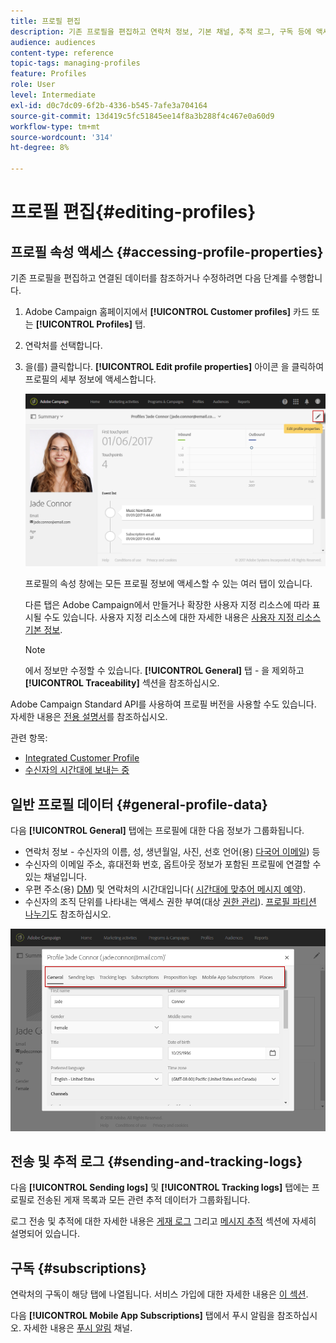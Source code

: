 ```yaml
---
title: 프로필 편집
description: 기존 프로필을 편집하고 연락처 정보, 기본 채널, 추적 로그, 구독 등에 액세스하는 방법을 알아봅니다.
audience: audiences
content-type: reference
topic-tags: managing-profiles
feature: Profiles
role: User
level: Intermediate
exl-id: d0c7dc09-6f2b-4336-b545-7afe3a704164
source-git-commit: 13d419c5fc51845ee14f8a3b288f4c467e0a60d9
workflow-type: tm+mt
source-wordcount: '314'
ht-degree: 8%

---
```


# 프로필 편집{#editing-profiles}

## 프로필 속성 액세스 {#accessing-profile-properties}

기존 프로필을 편집하고 연결된 데이터를 참조하거나 수정하려면 다음 단계를 수행합니다.

1. Adobe Campaign 홈페이지에서 **[!UICONTROL Customer profiles]** 카드 또는 **[!UICONTROL Profiles]** 탭.
1. 연락처를 선택합니다.
1. 을(를) 클릭합니다. **[!UICONTROL Edit profile properties]** 아이콘 을 클릭하여 프로필의 세부 정보에 액세스합니다.

   ![](assets/profile_creation2.png)

   프로필의 속성 창에는 모든 프로필 정보에 액세스할 수 있는 여러 탭이 있습니다.

   다른 탭은 Adobe Campaign에서 만들거나 확장한 사용자 지정 리소스에 따라 표시될 수도 있습니다. 사용자 지정 리소스에 대한 자세한 내용은 [사용자 지정 리소스 기본 정보](../../developing/using/data-model-concepts.md).

   >[!NOTE]
   >
   >에서 정보만 수정할 수 있습니다. **[!UICONTROL General]** 탭 - 을 제외하고 **[!UICONTROL Traceability]** 섹션을 참조하십시오.

Adobe Campaign Standard API를 사용하여 프로필 버전을 사용할 수도 있습니다. 자세한 내용은 [전용 설명서](../../api/using/updating-profiles.md)를 참조하십시오.

관련 항목:

* [Integrated Customer Profile](../../audiences/using/integrated-customer-profile.md)
* [수신자의 시간대에 보내는 중](../../sending/using/sending-messages-at-the-recipient-s-time-zone.md)

## 일반 프로필 데이터 {#general-profile-data}

다음 **[!UICONTROL General]** 탭에는 프로필에 대한 다음 정보가 그룹화됩니다.

* 연락처 정보 - 수신자의 이름, 성, 생년월일, 사진, 선호 언어(용) [다국어 이메일](../../channels/using/creating-a-multilingual-email.md)) 등
* 수신자의 이메일 주소, 휴대전화 번호, 옵트아웃 정보가 포함된 프로필에 연결할 수 있는 채널입니다.
* 우편 주소(용) [DM](../../channels/using/about-direct-mail.md)) 및 연락처의 시간대입니다( [시간대에 맞추어 메시지 예약](../../sending/using/sending-messages-at-the-recipient-s-time-zone.md)).
* 수신자의 조직 단위를 나타내는 액세스 권한 부여(대상 [권한 관리](../../administration/using/about-access-management.md)). [프로필 파티션 나누기](../../administration/using/organizational-units.md#partitioning-profiles)도 참조하십시오.

![](assets/profile_creation4.png)

## 전송 및 추적 로그 {#sending-and-tracking-logs}

다음 **[!UICONTROL Sending logs]** 및 **[!UICONTROL Tracking logs]** 탭에는 프로필로 전송된 게재 목록과 모든 관련 추적 데이터가 그룹화됩니다.

로그 전송 및 추적에 대한 자세한 내용은 [게재 로그](../../sending/using/monitoring-a-delivery.md#delivery-logs) 그리고 [메시지 추적](../../sending/using/tracking-messages.md) 섹션에 자세히 설명되어 있습니다.

## 구독 {#subscriptions}

연락처의 구독이 해당 탭에 나열됩니다. 서비스 가입에 대한 자세한 내용은 [이 섹션](../../audiences/using/about-subscriptions.md).

다음 **[!UICONTROL Mobile App Subscriptions]** 탭에서 푸시 알림을 참조하십시오. 자세한 내용은 [푸시 알림](../../channels/using/about-push-notifications.md) 채널.
